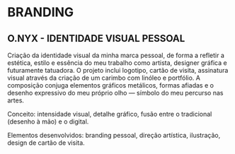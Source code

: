 # BRANDING

## O.NYX - IDENTIDADE VISUAL PESSOAL

Criação da identidade visual da minha marca pessoal, de forma a refletir a estética, estilo e essência do meu trabalho como artista, designer gráfica e futuramente tatuadora. O projeto inclui logotipo, cartão de visita, assinatura visual através da criação de um carimbo com linóleo e portfólio.
A composição conjuga elementos gráficos metálicos, formas afiadas e o desenho expressivo do meu próprio olho — símbolo do meu percurso nas artes.

Conceito: intensidade visual, detalhe gráfico, fusão entre o tradicional (desenho à mão) e o digital.

Elementos desenvolvidos: branding pessoal, direção artística, ilustração, design de cartão de visita.
